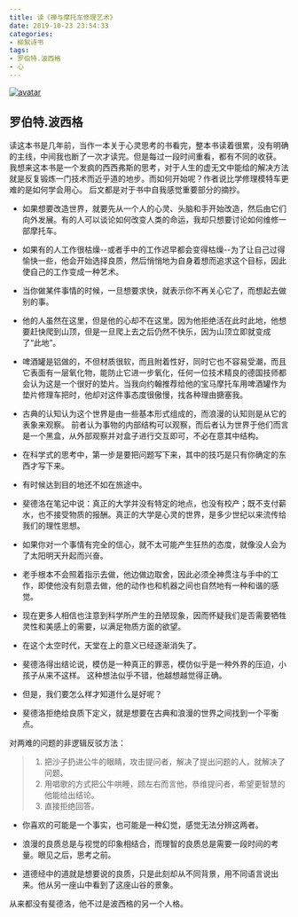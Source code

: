```yaml
---
title: 读《禅与摩托车修理艺术》
date: 2019-10-23 23:54:33
categories:
- 柳絮诗书
tags:
- 罗伯特.波西格
- 心
---
```

[![avatar](https://s2.ax1x.com/2019/10/23/KtXSPA.jpg)](https://imgchr.com/i/KtXSPA)

 罗伯特.波西格 
---
读这本书是几年前，当作一本关于心灵思考的书看完，整本书读着很累，没有明确的主线，中间我也断了一次才读完。但是每过一段时间重看，都有不同的收获。  
我想来这本书是一个发疯的西西弗斯的思考，对于人生的虚无文中能给的解决方法就是反复锻炼一门技术而近乎道的地步。而如何开始呢？作者说比学修理模特车更难的是如何学会用心。
后文都是对于书中自我感觉重要部分的摘抄。    

- 如果想要改造世界，就要先从一个人的心灵、头脑和手开始改造，然后由它们向外发展。有的人可以谈论如何改变人类的命运，我却只想要讨论如何维修一部摩托车。

- 如果有的人工作很枯燥--或者手中的工作迟早都会变得枯燥--为了让自己过得愉快一些，他会开始选择良质，然后悄悄地为自身着想而追求这个目标，因此使自己的工作变成一种艺术。

-  当你做某件事情的时候，一旦想要求快，就表示你不再关心它了，而想起去做别的事。

<!-- more -->

- 他的人虽然在这里，但是他的心却不在这里。因为他拒绝活在此时此地，他想要赶快爬到山顶，但是一旦爬上去之后仍然不快乐，因为山顶立即就变成了“此地”。

- 啤酒罐是铝做的，不但材质很软，而且附着性好，同时它也不容易受潮，而且它表面有一层氧化物，能防止它进一步氧化，任何一位技术精良的德国技师都会认为这是一个很好的垫片。当我向约翰推荐给他的宝马摩托车用啤酒罐作为垫片修理车把时，他却对这件事态度很傲慢，找各种理由搪塞我。

- 古典的认知认为这个世界是由一些基本形式组成的，而浪漫的认知则是从它的表象来观察。 前者认为事物的内部结构可以观察，而后者认为世界于他们而言是一个黑盒，从外部观察并对盒子进行交互即可，不必在意其中结构。

- 在科学式的思考中，第一步是要把问题写下来，其中的技巧是只有你确定的东西才写下来。

- 有时候达到目的地还不如在旅途中。

- 斐德洛在笔记中说：真正的大学并没有特定的地点，也没有校产；既不支付薪水，也不接受物质的报酬。真正的大学是心灵的世界，是多少世纪以来流传给我们的理性思想。

- 如果你对一个事情有完全的信心，就不太可能产生狂热的态度，就像没人会为了太阳明天升起而兴奋。

- 老手根本不会照着指示去做，他边做边取舍，因此必须全神贯注与手中的工作，即使他没有刻意去做，他的动作也和机器之间也自然地有一种和谐的感觉。

- 现在更多人相信也注意到科学所产生的丑陋现象，因而怀疑我们是否需要牺牲灵性和美感上的需要，以满足物质方面的欲望。

- 在这个太空时代，天堂在上的意义已经逐渐消失了。

- 斐德洛得出结论说，模仿是一种真正的罪恶，模仿似乎是一种外界的压迫，小孩子从来不这样。 这种想法似乎不错，他越想越觉得正确。

- 但是，我们要怎么样才知道什么是好呢？

- 斐德洛拒绝给良质下定义，就是想要在古典和浪漫的世界之间找到一个平衡点。

对两难的问题的非逻辑反驳方法：

>1. 把沙子扔进公牛的眼睛，攻击提问者，解决了提出问题的人，就解决了问题。  
>2. 用唱歌的方式把公牛哄睡，顾左右而言他，恭维提问者，希望更智慧的他能给出结论。  
>3. 直接拒绝回答。

- 你喜欢的可能是一个事实，也可能是一种幻觉，感觉无法分辨这两者。

- 浪漫的良质总是与视觉的印象相结合，而理智的良质总是需要一段时间的考量。眼见之后，思考之前。

- 道德经中的道就是想要说的良质，只是此刻却从不同背景，用不同语言说出来。他从另一座山中看到了这座山谷的景象。

从来都没有斐德洛，他不过是波西格的另一个人格。


